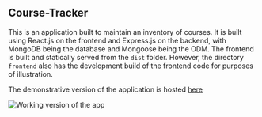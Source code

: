 ## Course-Tracker
This is an application built to maintain an inventory of courses. It is built using React.js on the frontend and Express.js on the backend, with MongoDB being the database and Mongoose being the ODM. The frontend is built and statically served from the `dist` folder. However, the directory `frontend` also has the development build of the frontend code for purposes of illustration.

The demonstrative version of the application is hosted [here](https://course-tracker-mw6v.onrender.com/)

![Working version of the app](https://github.com/user-attachments/assets/221804c5-2594-4f35-93bf-2794da14384c)

